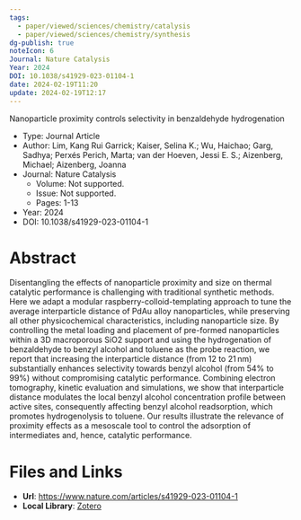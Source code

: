 ```yaml
---
tags:
  - paper/viewed/sciences/chemistry/catalysis
  - paper/viewed/sciences/chemistry/synthesis
dg-publish: true
noteIcon: 6
Journal: Nature Catalysis
Year: 2024
DOI: 10.1038/s41929-023-01104-1
date: 2024-02-19T11:20
update: 2024-02-19T12:17
---
```


Nanoparticle proximity controls selectivity in benzaldehyde hydrogenation

- Type: Journal Article
- Author: Lim, Kang Rui Garrick; Kaiser, Selina K.; Wu, Haichao; Garg, Sadhya; Perxés Perich, Marta; van der Hoeven, Jessi E. S.; Aizenberg, Michael; Aizenberg, Joanna
- Journal: Nature Catalysis
    - Volume: Not supported.
    - Issue: Not supported.
    - Pages: 1-13
- Year: 2024
- DOI: 10.1038/s41929-023-01104-1

# Abstract
Disentangling the effects of nanoparticle proximity and size on thermal catalytic performance is challenging with traditional synthetic methods. Here we adapt a modular raspberry-colloid-templating approach to tune the average interparticle distance of PdAu alloy nanoparticles, while preserving all other physicochemical characteristics, including nanoparticle size. By controlling the metal loading and placement of pre-formed nanoparticles within a 3D macroporous SiO2 support and using the hydrogenation of benzaldehyde to benzyl alcohol and toluene as the probe reaction, we report that increasing the interparticle distance (from 12 to 21 nm) substantially enhances selectivity towards benzyl alcohol (from 54% to 99%) without compromising catalytic performance. Combining electron tomography, kinetic evaluation and simulations, we show that interparticle distance modulates the local benzyl alcohol concentration profile between active sites, consequently affecting benzyl alcohol readsorption, which promotes hydrogenolysis to toluene. Our results illustrate the relevance of proximity effects as a mesoscale tool to control the adsorption of intermediates and, hence, catalytic performance.

# Files and Links
- **Url**: https://www.nature.com/articles/s41929-023-01104-1
- **Local Library**: [Zotero](zotero://select/library/items/RGUFQGB8)